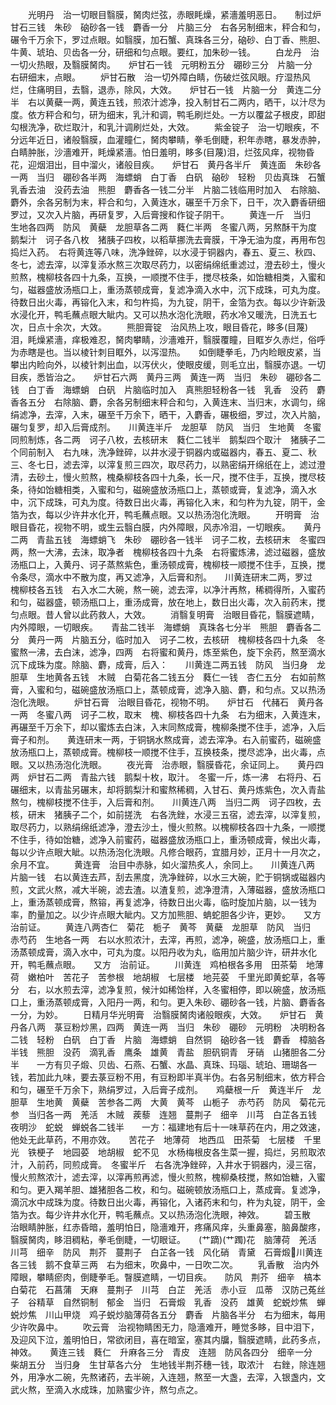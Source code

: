 <!-- { "loadSidebar": true } -->
　　光明丹　治一切眼目翳膜，胬肉烂弦，赤眼眊燥，紧濇羞明恶日。　　制过炉甘石三钱　朱砂　硇砂各一钱　麝香一分　片脑三分　右各另制细末，秤合和匀，碾令千万余下，罗过点眼。如翳膜，加石蟹、真珠各三分，硇砂、白丁香、熊胆、牛黄、琥珀、贝齿各一分，研细和匀点眼。要红，加朱砂一钱。
　　白龙丹　治一切火热眼，及翳膜胬肉。　　炉甘石一钱　元明粉五分　硼砂三分　片脑一分　右研细末，点眼。
　　炉甘石散　治一切外障白睛，伤破烂弦风眼。疗湿热风烂，住痛明目，去翳，退赤，除风，大效。　　炉甘石一钱　片脑一分　黄连二分半　右以黄蘗一两，黄连五钱，煎浓汁滤净，投入制甘石二两内，晒干，以汁尽为度。依方秤合和匀，研为细末，乳汁和调，鸭毛刷烂处。一方以覆盆子根皮，即甜勾根洗净，砍烂取汁，和乳汁调刷烂处，大效。
　　紫金锭子　治一切眼疾，不分远年近日，诸般翳膜，血灌瞳仁，胬肉攀睛，拳毛倒睫，积年赤瞎，暴发赤肿，白睛肿胀，沙濇难开，眊燥紧濇。怕日羞明，眵多(目蔑)泪，烂弦风痒，视物昏花，迎烟泪出，目中溜火，诸般目疾。　　炉甘石　黄丹各半斤　黄连面　朱砂各一两　当归　硼砂各半两　海螵蛸　白丁香　白矾　硇砂　轻粉　贝齿真珠　石蟹　乳香去油　没药去油　熊胆　麝香各一钱二分半　片脑二钱临用时加入　右除脑、麝外，余各另制为末，秤合和匀，入黄连水，碾至千万余下，日干，次入麝香研细罗过，又次入片脑，再研复罗，入后膏搜和作锭子阴干。
　　黄连一斤　当归　生地各四两　防风　黄蘗　龙胆草各二两　蕤仁半两　冬蜜八两，另熬酥干为度　鹅梨汁　诃子各八枚　猪胰子四枚，以稻草挪洗去膏膜，干净无油为度，再用布包捣烂入药。　右将黄连等八味，洗净銼碎，以水浸于铜器内，春五、夏三、秋四、冬七，滤去滓，以滓复添水熬三次取尽药力，以密绢绵纸重滤过，澄去砂土，慢火煎熬，槐柳枝各四十九条，互换，一顺搅不住手，搅尽枝条，如饴糖相类，入蜜和匀，磁器盛放汤瓶口上，重汤蒸顿成膏，复滤净滴入水中，沉下成珠，可丸为度。待数日出火毒，再镕化入末，和匀杵捣，为九锭，阴干，金箔为衣。每以少许新汲水浸化开，鸭毛蘸点眼大眦内。又可以热水泡化洗眼，药水冷又暖洗，日洗五七次，日点十余次，大效。
　　熊胆膏锭　治风热上攻，眼目昏花，眵多(目蔑)泪，眊燥紧濇，痒极难忍，胬肉攀睛，沙濇难开，翳膜覆瞳，目眶岁久赤烂，俗呼为赤瞎是也。当以棱针刺目眶外，以泻湿热。　　如倒睫拳毛，乃内睑眼皮紧，当攀出内睑向外，以棱针刺出血，以泻伏火，使眼皮缓，则毛立出，翳膜亦退。一切目疾，悉皆治之。　　炉甘石六两　黄丹三两　黄连一两　当归　朱砂　硼砂各二钱　白丁香　海螵蛸　白矾　片脑临时加入　真熊胆轻粉各一钱　乳香　没药　麝香各五分　右除脑、麝，余各另制细末秤合和匀，入黄连末、当归末，水调匀，绵绢滤净，去滓，入末，碾至千万余下，晒干，入麝香，碾极细，罗过，次入片脑，碾匀复罗，却入后膏成剂。　　川黄连半斤　龙胆草　防风　当归　生地黄　冬蜜同煎制炼，各二两　诃子八枚，去核研末　蕤仁二钱半　鹅梨四个取汁　猪胰子二个同前制入　右九味，洗净銼碎，以井水浸于铜器内或磁器内，春五、夏二、秋三、冬七日，滤去滓，以滓复煎三四次，取尽药力，以熟密绢开绵纸在上，滤过澄清，去砂土，慢火煎熬，槐桑柳枝各四十九条，长一尺，搅不住手，互换，搅尽枝条，待如饴糖相类，入蜜和匀，磁碗盛放汤瓶口上，蒸顿或膏，复滤净，滴入水中，沉下成珠，可丸为度。待数日出火毒，再镕化入末，和匀杵为九锭，阴干，金箔为衣，每以少许井水化开，鸭毛蘸点眼。又以热汤泡化洗眼。
　　开明膏　治眼目昏花，视物不明，或生云翳白膜，内外障眼，风赤冷泪，一切眼疾。　　黄丹二两　青盐五钱　海螵蛸飞　朱砂　硼砂各一钱半　诃子二枚，去核研末　冬蜜四两，熬一大沸，去沬，取净者　槐柳枝各四十九条　右将蜜炼沸，滤过磁器，盛放汤瓶口上，入黄丹、诃子蒸熬紫色，重汤顿成膏，槐柳枝一顺搅不住手，互换，搅令条尽，滴水中不散为度，再又滤净，入后膏和剂。　　川黄连研末二两，罗过　槐柳枝各五钱　右入水二大碗，熬一碗，滤去滓，以净汁再熬，稀稠得所，入蜜药和匀，磁器盛，顿汤瓶口上，重汤成膏，放在地上，数日出火毒，次入前药末，搅匀点眼。昔人曾以此药救人，大效。
　　消翳复明膏　治眼目昏花，翳膜遮睛，内外障眼，一切眼疾。　　青盐二钱半　海螵蛸　真珠各七分半　熊胆　麝香各二分　黄丹一两　片脑五分，临时加入　诃子二枚，去核研　槐柳枝各四十九条　冬蜜熬一沸，去白沫，滤净，四两　右将蜜和黄丹，炼至紫色，旋下余药，熬至滴水沉下成珠为度。除脑、麝，成膏，后入：　　川黄连二两五钱　防风　当归身　龙胆草　生地黄各五钱　木贼　白菊花各二钱五分　蕤仁一钱　杏仁五分　右如前熬膏，入蜜和匀，磁碗盛放汤瓶口上，蒸顿成膏，滤净入脑、麝，和匀点。又以热汤泡化洗眼。
　　炉甘石膏　治眼目昏花，视物不明。　　炉甘石　代赭石　黄丹各一两　冬蜜八两　诃子二枚，取末　槐、柳枝各四十九条　右为细末，入黄连末，再碾至千万余下，却以蜜炼去白沫，入末同熬成膏，槐柳条搅不住手，滤净，入后膏子和剂。　　黄连研末一两，于铜锅水熬成膏，滤去滓净。右入前蜜药，磁碗盛放汤瓶口上，蒸顿成膏。槐柳枝一顺搅不住手，互换枝条，搅尽滤净，出火毒，点眼。又以热汤泡化洗眼。
　　夜光膏　治赤眼，翳膜昏花，余证同上。　　黄丹四两　炉甘石二两　青盐六钱　鹅梨十枚，取汁。　冬蜜一斤，炼一沸　右将丹、石碾细末，以青盐另碾末，却将鹅梨汁和蜜熬稀稠，入甘石、黄丹炼紫色，次入青盐熬匀，槐柳枝搅不住手，入后膏和剂。　　川黄连八两　当归二两　诃子四枚，去核，研末　猪胰子二个，如前搓洗　右各洗銼，水浸三五宿，滤去滓，以滓复煎，取尽药力，以熟绢绵纸滤净，澄去沙土，慢火煎熬。以槐柳枝各四十九条，一顺搅不住手，待如饴糖，滤净入前蜜药，磁器盛放汤瓶口上，重汤顿成膏，候出火毒，每以少许点眼大眦。以热汤泡化洗眼。凡修合眼药，宜腊月妙，正月十一月次之，余月不宜。
　　黄连膏　治目中赤脉，如火溜热炙人，余同上。　　川黄连八两　片脑一钱　右以黄连去芦，刮去黑度，洗净銼碎，以水三大碗，贮于铜锅或磁器内煎，文武火熬，减大半碗，滤去渣。以渣复煎，滤净澄清，入薄磁器，盛放汤瓶口上，重汤蒸顿成膏，熬镕，再复滤净，待数日出火毒，临时旋加片脑，以一钱为率，酌量加之。以少许点眼大眦内。又方加熊胆、蚺蛇胆各少许，更妙。　　又方　治前证。
　　黄连八两杏仁　菊花　栀子　黄芩　黄蘗　龙胆草　防风　当归　赤芍药　生地各一两　右以水煎浓汁，去滓，再煎，滤净，碗盛，放汤瓶口上，重汤蒸顿成膏，滴入水中，可丸为度。以阳丹收为丸，临用加片脑少许，研井水化开，鸭毛蘸点眼。　　又方　治前证。
　　川黄连　鸡柏根各多用　田茶菊　地薄荷　嫩柏叶　苦花子　苦参根　地胡椒　七层楼　地芫荽　千里光即黄蛇草，各等分　右，以水煎去滓，滤净复煎，候汁如稀饴样，入冬蜜相停，即以碗盛，放汤瓶口上，重汤蒸顿成膏，入阳丹一两，和匀。更入朱砂、硼砂各一钱，片脑、麝香各一分，为妙。
　　日精月华光明膏　治翳膜胬肉诸般眼疾，大效。　　炉甘石　黄丹各八两　菉豆粉炒黑，四两　黄连一两　当归　朱砂　硼砂　元明粉　决明粉各二钱　轻粉　白矾　白丁香　片脑　海螵蛸　自然铜　硇砂各一钱　麝香　樟脑各半钱　熊胆　没药　滴乳香　鹰条　雄黄　青盐　胆矾铜青　牙硝　山猪胆各二分半　　一方有贝子煅、贝齿、石燕、石蟹、水晶、真珠、玛瑙、琥珀、珊瑚各一钱，若加此九味，要去菉豆粉不用，有豆粉即半真半伪。右各另制细末，依方秤合和匀，碾至千万余下，熟绢罗过，入后膏子成剂。　　鸡蘗根一斤　黄连半斤　龙胆草　生地黄　黄蘗　苦参各二两　大黄　黄芩　山栀子　赤芍药　防风　菊花元参　当归各一两　羌活　木贼　蒺藜　连翘　蔓荆子　细辛　川芎　白芷各五钱　夜明沙　蛇蜕　蝉蜕各二钱半　　一方：福建地有后十一味草药在内，用之效速，他处无此草药，不用亦效。　　苦花子　地薄荷　地西瓜　田茶菊　七层楼　千里光　铁梗子　地园荽　地胡椒　蛇不见　水杨梅根皮各生菜一握，捣烂，另煎取浓汁，入前药，同煎成膏。　冬蜜半斤　右各洗净銼碎，入井水于铜器内，浸三宿，慢火煎熬浓汁，滤去滓，以滓再煎再滤，慢火煎熬，槐柳桑枝搅，熬如饴糖，入蜜和匀。更入羯羊胆、雄猪胆各二枚，和匀。磁碗顿放汤瓶口上，蒸成膏。复滤净，滴沉水中成珠为度。待数日出火毒，再镕化，入诸药末和匀，杵为丸锭，阴干，金箔为衣。每少许井水化开，鸭毛蘸点。又以热汤泡化洗眼，神效。
　　碧玉散　治眼睛肿胀，红赤昏暗，羞明怕日，隐濇难开，疼痛风痒，头重鼻塞，脑鼻酸疼，翳膜胬肉，眵泪稠粘，拳毛倒睫，一切眼证。　　(艹蹢)(艹躅)花　脑薄荷　羌活　川芎　细辛　防风　荆芥　蔓荆子　白芷各一钱　风化硝　青黛　石膏煅川黄连各三钱　鹅不食草三两　右为细末，吹鼻中，一日吹二次。
　　乳香散　治内外障眼，攀睛瘀肉，倒睫拳毛。瞖膜遮睛，一切目疾。　　防风　荆芥　细辛　槁本　白菊花　石菖蒲　天麻　蔓荆子　川芎　白芷　羌活　赤小豆　瓜蒂　汉防己菟丝子　谷精草　自然铜制　郁金　当归　石膏煅　乳香　没药　雄黄　蛇蜕炒焦　蝉蜕炒焦　川山甲烧　鸡子蜕炒脑薄荷各五分　麝香　片脑各半分　右为细末，每用少许吹鼻中。
　　吹云膏　治视物睛困无力，隐濇难开，睡觉多眵，目中泪下，及迎风下泣，羞明怕日，常欲闭目，喜在暗室，塞其内牖，翳膜遮睛，此药多点，神效。　　黄连三钱　蕤仁　升麻各三分　青皮　连翘　防风各四分　细辛一分　柴胡五分　当归身　生甘草各六分　生地钱半荆芥穗一钱，取浓汁　右銼，除连翘外，用净水二碗，先熬诸药，去半碗，入连翘，熬至一大盏，去滓，入银盏内，文武火熬，至滴入水成珠，加熟蜜少许，熬匀点之。
